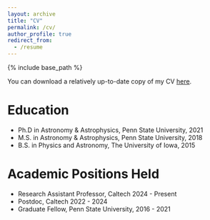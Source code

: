 ```yaml
---
layout: archive
title: "CV"
permalink: /cv/
author_profile: true
redirect_from:
  - /resume
---
```


{% include base_path %}

You can download a relatively up-to-date copy of my CV [here](drew-miles.github.io/files/miles_cv_full_2023oct.pdf). 

Education
======
* Ph.D in Astronomy & Astrophysics, Penn State University, 2021
* M.S. in Astronomy & Astrophysics, Penn State University, 2018
* B.S. in Physics and Astronomy, The University of Iowa, 2015

Academic Positions Held
======
* Research Assistant Professor, Caltech 2024 - Present
* Postdoc, Caltech 2022 - 2024
* Graduate Fellow, Penn State University, 2016 - 2021

